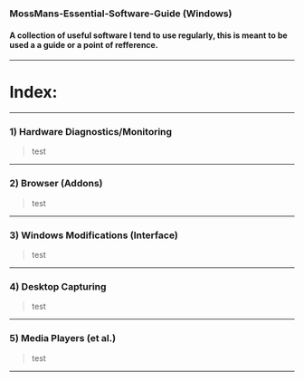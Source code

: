### MossMans-Essential-Software-Guide (Windows)

#### A collection of useful software I tend to use regularly, this is meant to be used a a guide or a point of refference.
----
# Index:
---
### 1) Hardware Diagnostics/Monitoring
> test
----
### 2) Browser (Addons)
> test
---
### 3) Windows Modifications (Interface)
> test
---
### 4) Desktop Capturing
> test
---
### 5) Media Players (et al.)
> test
--- 
